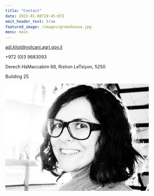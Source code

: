 ```yaml
---
title: "Contact"
date: 2022-01-08T19:45:07Z
omit_header_text: true
featured_image: /images/greenhouse.jpg
menu: main
---
```


adi.kliot@volcani.agri.gov.il

+972 (0)3 9683093

Derech HaMaccabim 68, Rishon LeTsiyon, 5250

Building 25

![Adi Kliot](/images/adi-kliot.jpg)